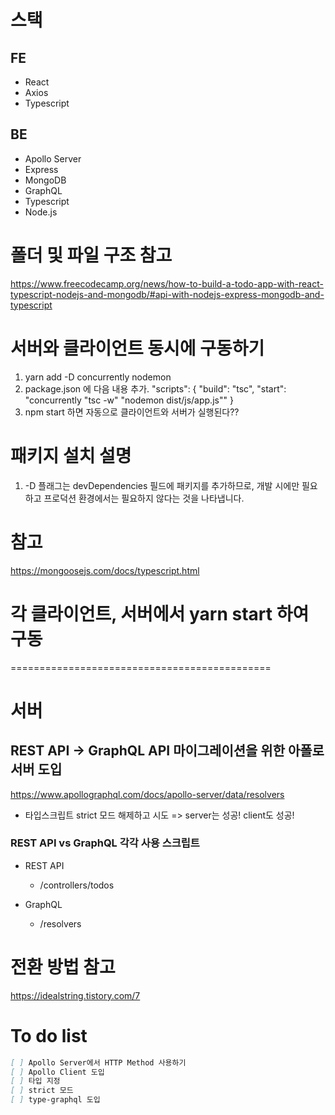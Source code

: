 # 스택
## FE
- React
- Axios
- Typescript

## BE
- Apollo Server
- Express
- MongoDB
- GraphQL
- Typescript
- Node.js

# 폴더 및 파일 구조 참고

https://www.freecodecamp.org/news/how-to-build-a-todo-app-with-react-typescript-nodejs-and-mongodb/#api-with-nodejs-express-mongodb-and-typescript

# 서버와 클라이언트 동시에 구동하기

1. yarn add -D concurrently nodemon
2. package.json 에 다음 내용 추가.
   "scripts": {
   "build": "tsc",
   "start": "concurrently \"tsc -w\" \"nodemon dist/js/app.js\""
   }
3. npm start 하면 자동으로 클라이언트와 서버가 실행된다??

# 패키지 설치 설명
1. -D 플래그는 devDependencies 필드에 패키지를 추가하므로, 개발 시에만 필요하고 프로덕션 환경에서는 필요하지 않다는 것을 나타냅니다.

# 참고
https://mongoosejs.com/docs/typescript.html

# 각 클라이언트, 서버에서 yarn start 하여 구동


=============================================
# 서버
## REST API -> GraphQL API 마이그레이션을 위한 아폴로서버 도입
https://www.apollographql.com/docs/apollo-server/data/resolvers

- 타입스크립트 strict 모드 해제하고 시도 => server는 성공! client도 성공!

### REST API vs GraphQL 각각 사용 스크립트
- REST API
  - /controllers/todos

- GraphQL
  - /resolvers


# 전환 방법 참고
https://idealstring.tistory.com/7


# To do list
```markdown
[ ] Apollo Server에서 HTTP Method 사용하기
[ ] Apollo Client 도입
[ ] 타입 지정
[ ] strict 모드
[ ] type-graphql 도입
```